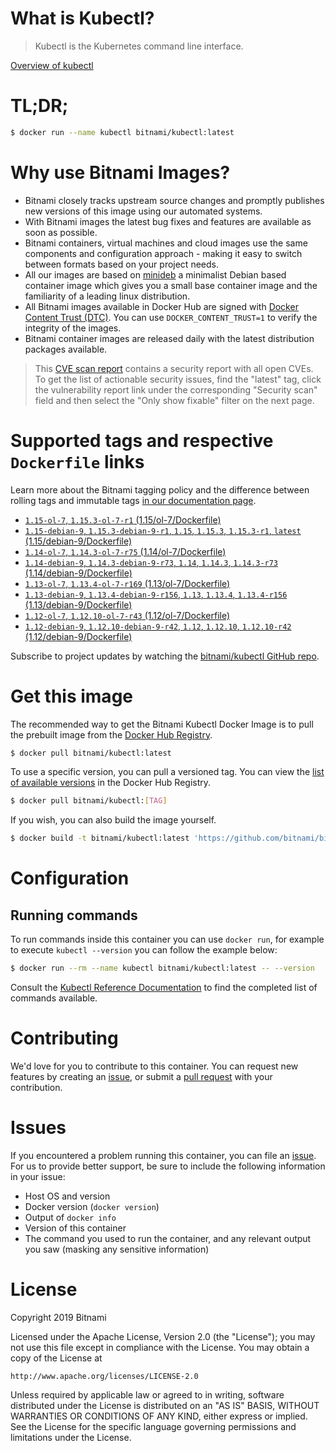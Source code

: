 
# What is Kubectl?

> Kubectl is the Kubernetes command line interface.

[Overview of kubectl](https://kubernetes.io/docs/reference/kubectl/overview/)

# TL;DR;

```bash
$ docker run --name kubectl bitnami/kubectl:latest
```

# Why use Bitnami Images?

* Bitnami closely tracks upstream source changes and promptly publishes new versions of this image using our automated systems.
* With Bitnami images the latest bug fixes and features are available as soon as possible.
* Bitnami containers, virtual machines and cloud images use the same components and configuration approach - making it easy to switch between formats based on your project needs.
* All our images are based on [minideb](https://github.com/bitnami/minideb) a minimalist Debian based container image which gives you a small base container image and the familiarity of a leading linux distribution.
* All Bitnami images available in Docker Hub are signed with [Docker Content Trust (DTC)](https://docs.docker.com/engine/security/trust/content_trust/). You can use `DOCKER_CONTENT_TRUST=1` to verify the integrity of the images.
* Bitnami container images are released daily with the latest distribution packages available.


> This [CVE scan report](https://quay.io/repository/bitnami/kubectl?tab=tags) contains a security report with all open CVEs. To get the list of actionable security issues, find the "latest" tag, click the vulnerability report link under the corresponding "Security scan" field and then select the "Only show fixable" filter on the next page.

# Supported tags and respective `Dockerfile` links

Learn more about the Bitnami tagging policy and the difference between rolling tags and immutable tags [in our documentation page](https://docs.bitnami.com/containers/how-to/understand-rolling-tags-containers/).


* [`1.15-ol-7`, `1.15.3-ol-7-r1` (1.15/ol-7/Dockerfile)](https://github.com/bitnami/bitnami-docker-kubectl/blob/1.15.3-ol-7-r1/1.15/ol-7/Dockerfile)
* [`1.15-debian-9`, `1.15.3-debian-9-r1`, `1.15`, `1.15.3`, `1.15.3-r1`, `latest` (1.15/debian-9/Dockerfile)](https://github.com/bitnami/bitnami-docker-kubectl/blob/1.15.3-debian-9-r1/1.15/debian-9/Dockerfile)
* [`1.14-ol-7`, `1.14.3-ol-7-r75` (1.14/ol-7/Dockerfile)](https://github.com/bitnami/bitnami-docker-kubectl/blob/1.14.3-ol-7-r75/1.14/ol-7/Dockerfile)
* [`1.14-debian-9`, `1.14.3-debian-9-r73`, `1.14`, `1.14.3`, `1.14.3-r73` (1.14/debian-9/Dockerfile)](https://github.com/bitnami/bitnami-docker-kubectl/blob/1.14.3-debian-9-r73/1.14/debian-9/Dockerfile)
* [`1.13-ol-7`, `1.13.4-ol-7-r169` (1.13/ol-7/Dockerfile)](https://github.com/bitnami/bitnami-docker-kubectl/blob/1.13.4-ol-7-r169/1.13/ol-7/Dockerfile)
* [`1.13-debian-9`, `1.13.4-debian-9-r156`, `1.13`, `1.13.4`, `1.13.4-r156` (1.13/debian-9/Dockerfile)](https://github.com/bitnami/bitnami-docker-kubectl/blob/1.13.4-debian-9-r156/1.13/debian-9/Dockerfile)
* [`1.12-ol-7`, `1.12.10-ol-7-r43` (1.12/ol-7/Dockerfile)](https://github.com/bitnami/bitnami-docker-kubectl/blob/1.12.10-ol-7-r43/1.12/ol-7/Dockerfile)
* [`1.12-debian-9`, `1.12.10-debian-9-r42`, `1.12`, `1.12.10`, `1.12.10-r42` (1.12/debian-9/Dockerfile)](https://github.com/bitnami/bitnami-docker-kubectl/blob/1.12.10-debian-9-r42/1.12/debian-9/Dockerfile)

Subscribe to project updates by watching the [bitnami/kubectl GitHub repo](https://github.com/bitnami/bitnami-docker-kubectl).

# Get this image

The recommended way to get the Bitnami Kubectl Docker Image is to pull the prebuilt image from the [Docker Hub Registry](https://hub.docker.com/r/bitnami/kubectl).

```bash
$ docker pull bitnami/kubectl:latest
```

To use a specific version, you can pull a versioned tag. You can view the [list of available versions](https://hub.docker.com/r/bitnami/kubectl/tags/) in the Docker Hub Registry.

```bash
$ docker pull bitnami/kubectl:[TAG]
```

If you wish, you can also build the image yourself.

```bash
$ docker build -t bitnami/kubectl:latest 'https://github.com/bitnami/bitnami-docker-kubectl.git#master:1.15/debian-9'
```

# Configuration

## Running commands

To run commands inside this container you can use `docker run`, for example to execute `kubectl --version` you can follow the example below:

```bash
$ docker run --rm --name kubectl bitnami/kubectl:latest -- --version
```

Consult the [Kubectl Reference Documentation](https://kubernetes.io/docs/reference/generated/kubectl/kubectl-commands) to find the completed list of commands available.

# Contributing

We'd love for you to contribute to this container. You can request new features by creating an [issue](https://github.com/bitnami/bitnami-docker-kubectl/issues), or submit a [pull request](https://github.com/bitnami/bitnami-docker-kubectl/pulls) with your contribution.

# Issues

If you encountered a problem running this container, you can file an [issue](https://github.com/bitnami/bitnami-docker-kubectl/issues). For us to provide better support, be sure to include the following information in your issue:

- Host OS and version
- Docker version (`docker version`)
- Output of `docker info`
- Version of this container
- The command you used to run the container, and any relevant output you saw (masking any sensitive information)

# License

Copyright 2019 Bitnami

Licensed under the Apache License, Version 2.0 (the "License");
you may not use this file except in compliance with the License.
You may obtain a copy of the License at

    http://www.apache.org/licenses/LICENSE-2.0

Unless required by applicable law or agreed to in writing, software
distributed under the License is distributed on an "AS IS" BASIS,
WITHOUT WARRANTIES OR CONDITIONS OF ANY KIND, either express or implied.
See the License for the specific language governing permissions and
limitations under the License.
